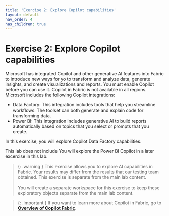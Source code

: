 ```yaml
---
title: 'Exercise 2: Explore Copilot capabilities'
layout: default
nav_order: 4
has_children: true
---
```


# Exercise 2: Explore Copilot capabilities

Microsoft has integrated Copilot and other generative AI features into Fabric to introduce new ways for yo to transform and analyze data, generate insights, and create visualizations and reports. You must enable Copilot before you can use it. Copilot in Fabric is not available in all regions. Microsoft includes the following Copilot integrations:

- Data Factory: This integration includes tools that help you streamline workflows. The toolset can both generate and explain code for transforming data.
- Power BI: This integration includes generative AI to build reports automatically based on topics that you select or prompts that you create. 

In this exercise, you will explore Copilot Data Factory capabilities. 

This lab does not include You will explore the Power BI Copilot in a later excercise in this lab.

>{: .warning }
>This exercise allows you to explore AI capabilities in Fabric. Your results may differ from the results that our testing team obtained. This exercise is separate from the main lab content. </br></br>You will create a separate workspace for this exercise to keep these exploratory objects separate from the main lab content.

>{: .important }
>If you want to learn more about Copilot in Fabric, go to [**Overview of Copilot Fabric**](https://learn.microsoft.com/en-us/fabric/get-started/copilot-fabric-overview "Overview of Copilot in Fabric").

